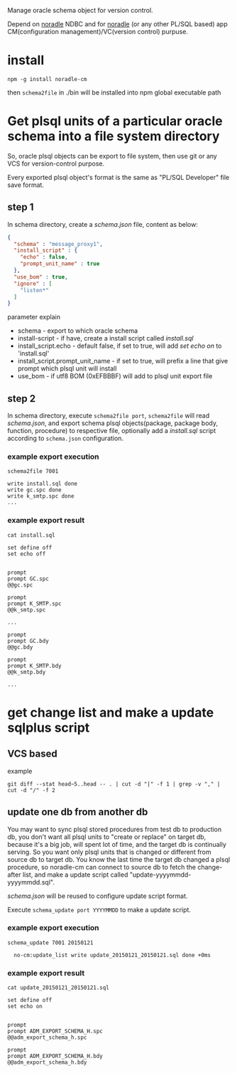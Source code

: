   Manage oracle schema object for version control.

  Depend on [noradle](https://github.com/kaven276/noradle) NDBC
and for [noradle](https://github.com/kaven276/noradle)
(or any other PL/SQL based)
app CM(configuration management)/VC(version control) purpuse.

# install

`npm -g install noradle-cm`

then `schema2file` in ./bin will be installed into npm global executable path

# Get plsql units of a particular oracle schema into a file system directory

  So, oracle plsql objects can be export to file system, then use git or any VCS for version-control purpose.

  Every exported plsql object's format is the same as "PL/SQL Developer" file save format.

## step 1
  In schema directory, create a *schema.json* file, content as below:

```JSON
{
  "schema" : "message_proxy1",
  "install_script" : {
    "echo" : false,
    "prompt_unit_name" : true
  },
  "use_bom" : true,
  "ignore" : [
    "listen*"
  ]
}
```

parameter explain

* schema - export to which oracle schema
* install-script - if have, create a install script called *install.sql*
* install_script.echo - default false, if set to true, will add *set echo on* to 'install.sql'
* install_script.prompt_unit_name - if set to true, will prefix a line that give prompt which plsql unit will install
* use_bom - if utf8 BOM (0xEFBBBF) will add to plsql unit export file

## step 2

  In schema directory, execute `schema2file port`, `schema2file` will read *schema.json*,
and export schema plsql objects(package, package body, function, procedure) to respective file,
optionally add a *install.sql* script according to `schema.json` configuration.


### example export execution

```shell
schema2file 7001

write install.sql done
write gc.spc done
write k_smtp.spc done
...

```

### example export result

```shell
cat install.sql

set define off
set echo off


prompt
prompt GC.spc
@@gc.spc

prompt
prompt K_SMTP.spc
@@k_smtp.spc

...

prompt
prompt GC.bdy
@@gc.bdy

prompt
prompt K_SMTP.bdy
@@k_smtp.bdy

...

```


# get change list and make a update sqlplus script

## VCS based

example

```shell
git diff --stat head~5..head -- . | cut -d "|" -f 1 | grep -v "," | cut -d "/" -f 2
```

## update one db from another db

  You may want to sync plsql stored procedures from test db to production db,
you don't want all plsql units to "create or replace" on target db,
because it's a big job, will spent lot of time, and the target db is continually serving.
So you want only plsql units that is changed or different from source db to target db.
You know the last time the target db changed a plsql procedure,
so noradle-cm can connect to source db to fetch the change-after list,
and make a update script called "update-yyyymmdd-yyyymmdd.sql".

  *schema.json* will be reused to configure update script format.

  Execute `schema_update port YYYYMMDD` to make a update script.

### example export execution

```shell
schema_update 7001 20150121

  no-cm:update_list write update_20150121_20150121.sql done +0ms
```

### example export result

```shell
cat update_20150121_20150121.sql

set define off
set echo on


prompt
prompt ADM_EXPORT_SCHEMA_H.spc
@@adm_export_schema_h.spc

prompt
prompt ADM_EXPORT_SCHEMA_H.bdy
@@adm_export_schema_h.bdy

```
